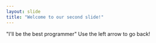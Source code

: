 ```yaml
---
layout: slide
title: "Welcome to our second slide!"
---
```

"I'll be the best programmer"
Use the left arrow to go back!

